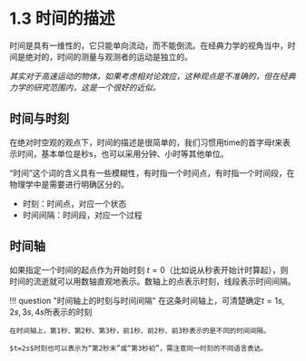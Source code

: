 # 1.3 时间的描述

时间是具有一维性的，它只能单向流动，而不能倒流。在经典力学的视角当中，时间是绝对的，时间的测量与观测者的运动是独立的。

*其实对于高速运动的物体，如果考虑相对论效应，这种观点是不准确的，但在经典力学的研究范围内，这是一个很好的近似。*

## 时间与时刻
在绝对时空观的观点下，时间的描述是很简单的，我们习惯用time的首字母$t$来表示时间，基本单位是秒$\text{s}$，也可以采用分钟、小时等其他单位。

“时间”这个词的含义具有一些模糊性，有时指一个时间点，有时指一个时间段，在物理学中是需要进行明确区分的。

- 时刻：时间点，对应一个状态
- 时间间隔：时间段，对应一个过程

## 时间轴
如果指定一个时间的起点作为开始时刻 $t=0$（比如说从秒表开始计时算起），则时间的流逝就可以用数轴直观地表示。数轴上的点表示时刻，线段表示时间间隔。

!!! question "时间轴上的时刻与时间间隔"
    在这条时间轴上，可清楚确定$t=1s,2s,3s,4s$所表示的时刻

    在时间轴上，第1秒、第2秒、第3秒，前1秒、前2秒、前3秒表示的是不同的时间间隔。

    $t=2s$时刻也可以表示为“第2秒末”或“第3秒初”，需注意同一时刻的不同语言表达。
